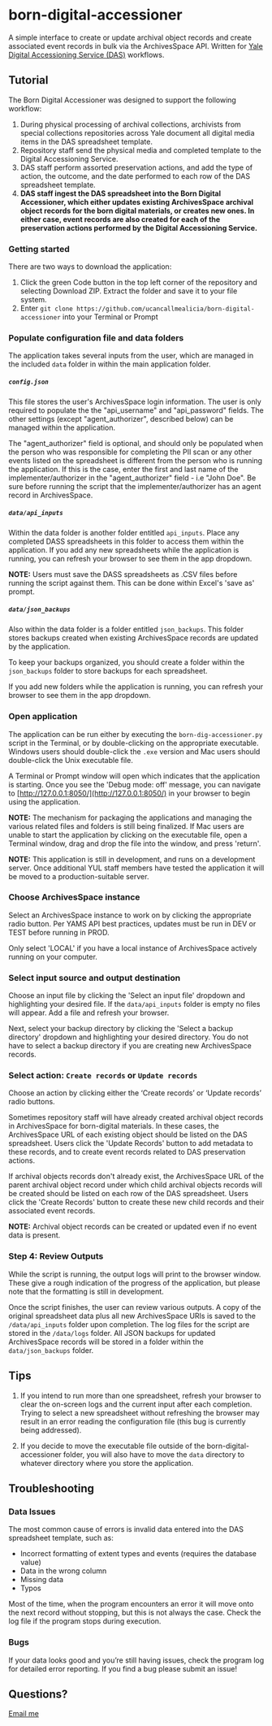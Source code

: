 # born-digital-accessioner

A simple interface to create or update archival object records and create associated event records in bulk via the ArchivesSpace API. Written for [Yale Digital Accessioning Service (DAS)](https://guides.library.yale.edu/c.php?g=300384&p=3593184) workflows.

## Tutorial

The Born Digital Accessioner was designed to support the following workflow:

1. During physical processing of archival collections, archivists from special collections repositories across Yale document all digital media items in the DAS spreadsheet template.
2. Repository staff send the physical media and completed template to the Digital Accessioning Service. 
3. DAS staff perform assorted preservation actions, and add the type of action, the outcome, and the date performed to each row of the DAS spreadsheet template.
4. __DAS staff ingest the DAS spreadsheet into the Born Digital Accessioner, which either updates existing ArchivesSpace archival object records for the born digital materials, or creates new ones. In either case, event records are also created for each of the preservation actions performed by the Digital Accessioning Service.__

### Getting started

There are two ways to download the application:
1. Click the green Code button in the top left corner of the repository and selecting Download ZIP. Extract the folder and save it to your file system.
2. Enter `git clone https://github.com/ucancallmealicia/born-digital-accessioner` into your Terminal or Prompt

### Populate configuration file and data folders

The application takes several inputs from the user, which are managed in the included `data` folder in within the main application folder.

##### `config.json`

This file stores the user's ArchivesSpace login information. The user is only required to populate the the "api_username" and "api_password" fields. The other settings (except "agent_authorizer", described below) can be managed within the application. 

The "agent_authorizer" field is optional, and should only be populated when the person who was responsible for completing the PII scan or any other events listed on the spreadsheet is different from the person who is running the application. If this is the case, enter the first and last name of the implementer/authorizer in the "agent_authorizer" field - i.e "John Doe". Be sure before running the script that the implementer/authorizer has an agent record in ArchivesSpace.

##### `data/api_inputs`

Within the data folder is another folder entitled `api_inputs`. Place any completed DASS spreadsheets in this folder to access them within the application. If you add any new spreadsheets while the application is running, you can refresh your browser to see them in the app dropdown.

__NOTE:__ Users must save the DASS spreadsheets as .CSV files before running the script against them. This can be done within Excel's 'save as' prompt.

##### `data/json_backups`

Also within the data folder is a folder entitled `json_backups`. This folder stores backups created when existing ArchivesSpace records are updated by the application. 

To keep your backups organized, you should create a folder within the `json_backups` folder to store backups for each spreadsheet.

If you add new folders while the application is running, you can refresh your browser to see them in the app dropdown.

### Open application

The application can be run either by executing the `born-dig-accessioner.py` script in the Terminal, or by double-clicking on the appropriate executable. Windows users should double-click the `.exe` version and Mac users should double-click the Unix executable file.

A Terminal or Prompt window will open which indicates that the application is starting. Once you see the 'Debug mode: off' message, you can navigate to [http://127.0.0.1:8050/](http://127.0.0.1:8050/) in your browser to begin using the application.

__NOTE:__ The mechanism for packaging the applications and managing the various related files and folders is still being finalized. If Mac users are unable to start the application by clicking on the executable file, open a Terminal window, drag and drop the file into the window, and press 'return'.

__NOTE:__ This application is still in development, and runs on a development server. Once additional YUL staff members have tested the application it will be moved to a production-suitable server.

### Choose ArchivesSpace instance

Select an ArchivesSpace instance to work on by clicking the appropriate radio button. Per YAMS API best practices, updates must be run in DEV or TEST before running in PROD.

Only select 'LOCAL' if you have a local instance of ArchivesSpace actively running on your computer.

### Select input source and output destination

Choose an input file by clicking the 'Select an input file' dropdown and highlighting your desired file. If the `data/api_inputs` folder is empty no files will appear. Add a file and refresh your browser.

Next, select your backup directory by clicking the 'Select a backup directory' dropdown and highlighting your desired directory. You do not have to select a backup directory if you are creating new ArchivesSpace records.

### Select action: `Create records` or `Update records`

Choose an action by clicking either the ‘Create records’ or ‘Update records’ radio buttons.

Sometimes repository staff will have already created archival object records in ArchivesSpace for born-digital materials. In these cases, the ArchivesSpace URL of each existing object should be listed on the DAS spreadsheet. Users click the 'Update Records' button to add metadata to these records, and to create event records related to DAS preservation actions.

If archival objects records don't already exist, the ArchivesSpace URL of the parent archival object record under which child archival objects records will be created should be listed on each row of the DAS spreadsheet. Users click the 'Create Records' button to create these new child records and their associated event records.

__NOTE:__ Archival object records can be created or updated even if no event data is present.

### Step 4: Review Outputs

While the script is running, the output logs will print to the browser window. These give a rough indication of the progress of the application, but please note that the formatting is still in development.

Once the script finishes, the user can review various outputs. A copy of the original spreadsheet data plus all new ArchivesSpace URIs is saved to the `/data/api_inputs` folder upon completion. The log files for the script are stored in the `/data/logs` folder. All JSON backups for updated ArchivesSpace records will be stored in a folder within the `data/json_backups` folder.

## Tips

1. If you intend to run more than one spreadsheet, refresh your browser to clear the on-screen logs and the current input after each completion. Trying to select a new spreadsheet without refreshing the browser may result in an error reading the configuration file (this bug is currently being addressed).

2. If you decide to move the executable file outside of the born-digital-accessioner folder, you will also have to move the `data` directory to whatever directory where you store the application.

## Troubleshooting

### Data Issues

The most common cause of errors is invalid data entered into the DAS spreadsheet template, such as:

* Incorrect formatting of extent types and events (requires the database value)
* Data in the wrong column
* Missing data
* Typos

Most of the time, when the program encounters an error it will move onto the next record without stopping, but this is not always the case. Check the log file if the program stops during execution.

### Bugs

If your data looks good and you’re still having issues, check the program log for detailed error reporting. If you find a bug please submit an issue!

## Questions?

[Email me](mailto:alicia.detelich@yale.edu)
